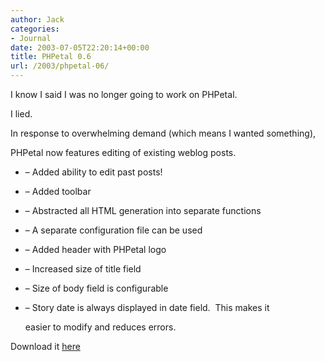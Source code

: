 ```yaml
---
author: Jack
categories:
- Journal
date: 2003-07-05T22:20:14+00:00
title: PHPetal 0.6
url: /2003/phpetal-06/
---
```


I know I said I was no longer going to work on PHPetal.

I lied.

In response to overwhelming demand (which means I wanted something),

PHPetal now features editing of existing weblog posts.



  * &#8211; Added ability to edit past posts!
  * &#8211; Added toolbar
  * &#8211; Abstracted all HTML generation into separate functions
  * &#8211; A separate configuration file can be used
  * &#8211; Added header with PHPetal logo
  * &#8211; Increased size of title field
  * &#8211; Size of body field is configurable
  * &#8211; Story date is always displayed in date field.&nbsp; This makes it
  
    
  
    easier to modify and reduces errors.

Download it [here][1]

 [1]: http://jackbaty.com/downloads/